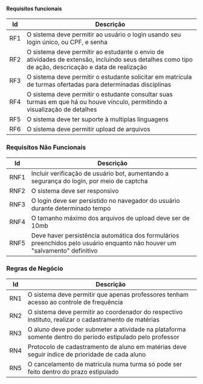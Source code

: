 
#### Requisitos funcionais

|Id|Descrição|
|---|---|
|RF1|O sistema deve permitir ao usuário o login usando seu login único, ou CPF, e senha|
|RF2|O sistema deve permitir ao estudante o envio de atividades de extensão, incluindo seus detalhes como tipo de ação, descricação e data de realização|
|RF3|O sistema deve permitir o estudante solicitar em matrícula de turmas ofertadas para determinadas disciplinas|
|RF4|O sistema deve permitir o estudante consultar suas turmas em que há ou houve vínculo, permitindo a visualização de detalhes|
|RF5|O sistema deve ter suporte à multiplas linguagens|
|RF6|O sistema deve permitir upload de arquivos|

### Requisitos Não Funcionais

|Id|Descrição|
|---|---|
|RNF1|Incluir verificação de usuário bot, aumentando a segurança do login, por meio de captcha|
|RNF2|O sistema deve ser responsivo|
|RNF3|O login deve ser persistido no navegador do usuário durante determinado tempo|
|RNF4|O tamanho máximo dos arquivos de upload deve ser de 10mb|
|RNF5|Deve haver persistência automática dos formulários preenchidos pelo usuário enquanto não houver um "salvamento" definitivo|

### Regras de Negócio

|Id|Descrição|
|---|---|
|RN1|O sistema deve permitir que apenas professores tenham acesso ao controle de frequência|
|RN2|O sistema deve permitir ao coordenador do respectivo instituto, realizar o cadastramento de matérias|
|RN3|O aluno deve poder submeter a atividade na plataforma somente dentro do período estipulado pelo professor|
|RN4|Protocolo de cadastramento de aluno em matérias deve seguir índice de prioridade de cada aluno|
|RN5|O cancelamento de matrícula numa turma só pode ser feito dentro do prazo estipulado|
